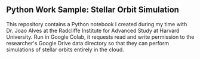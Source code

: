 
## Python Work Sample: Stellar Orbit Simulation



This repository contains a Python notebook I created
during my time with Dr. Joao Alves at the Radcliffe
Institute for Advanced Study at Harvard University.
Run in Google Colab, it requests read and write
permission to the researcher's Google Drive data
directory so that they can perform simulations of
stellar orbits entirely in the cloud.
